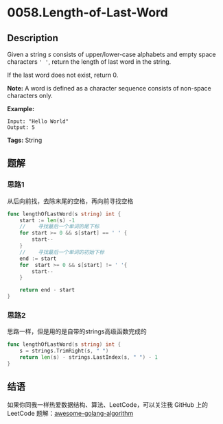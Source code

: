 # 0058.Length-of-Last-Word

## Description

Given a string _s_ consists of upper/lower-case alphabets and empty space characters `' '`, return the length of last word in the string.

If the last word does not exist, return 0.

**Note:** A word is defined as a character sequence consists of non-space characters only.

**Example:**

```text
Input: "Hello World"
Output: 5
```

**Tags:** String

## 题解

### 思路1

从后向前找，去除末尾的空格，再向前寻找空格

```go
func lengthOfLastWord(s string) int {
    start := len(s) -1
    //    寻找最后一个单词的尾下标
    for start >= 0 && s[start] == ' ' {
        start--
    }
    //    寻找最后一个单词的初始下标
    end := start
    for  start >= 0 && s[start] != ' '{
        start--
    }

    return end - start
}
```

### 思路2

思路一样，但是用的是自带的strings高级函数完成的

```go
func lengthOfLastWord(s string) int {
    s = strings.TrimRight(s, " ")
    return len(s) - strings.LastIndex(s, " ") - 1
}
```

## 结语

如果你同我一样热爱数据结构、算法、LeetCode，可以关注我 GitHub 上的 LeetCode 题解：[awesome-golang-algorithm](https://github.com/kylesliu/awesome-golang-algorithm)

